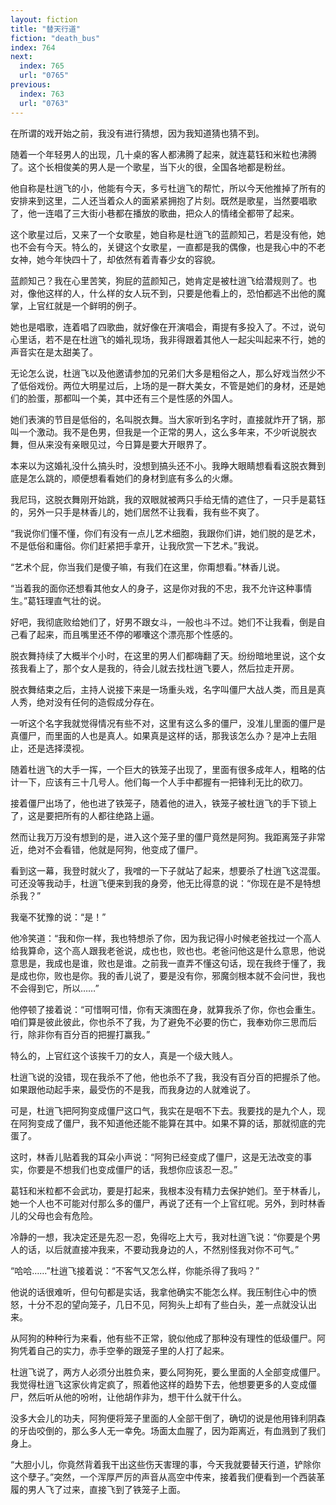 ```yaml
---
layout: fiction
title: "替天行道"
fiction: "death_bus"
index: 764
next:
  index: 765
  url: "0765"
previous:
  index: 763
  url: "0763"
---
```

在所谓的戏开始之前，我没有进行猜想，因为我知道猜也猜不到。

随着一个年轻男人的出现，几十桌的客人都沸腾了起来，就连葛钰和米粒也沸腾了。这个长相俊美的男人是一个歌星，当下火的很，全国各地都是粉丝。

他自称是杜逍飞的小，他能有今天，多亏杜逍飞的帮忙，所以今天他推掉了所有的安排来到这里，二人还当着众人的面紧紧拥抱了片刻。既然是歌星，当然要唱歌了，他一连唱了三大街小巷都在播放的歌曲，把众人的情绪全都带了起来。

这个歌星过后，又来了一个女歌星，她自称是杜逍飞的蓝颜知己，若是没有他，她也不会有今天。特么的，关键这个女歌星，一直都是我的偶像，也是我心中的不老女神，她今年快四十了，却依然有着青春少女的容貌。

蓝颜知己？我在心里苦笑，狗屁的蓝颜知己，她肯定是被杜逍飞给潜规则了。也对，像他这样的人，什么样的女人玩不到，只要是他看上的，恐怕都逃不出他的魔掌，上官红就是一个鲜明的例子。

她也是唱歌，连着唱了四歌曲，就好像在开演唱会，甭提有多投入了。不过，说句心里话，若不是在杜逍飞的婚礼现场，我非得跟着其他人一起尖叫起来不行，她的声音实在是太甜美了。

无论怎么说，杜逍飞以及他邀请参加的兄弟们大多是粗俗之人，那么好戏当然少不了低俗戏份。两位大明星过后，上场的是一群大美女，不管是她们的身材，还是她们的脸蛋，那都叫一个美，其中还有三个是性感的外国人。

她们表演的节目是低俗的，名叫脱衣舞。当大家听到名字时，直接就炸开了锅，那叫一个激动。我不是色男，但我是一个正常的男人，这么多年来，不少听说脱衣舞，但从来没有亲眼见过，今日算是要大开眼界了。

本来以为这婚礼没什么搞头时，没想到搞头还不小。我睁大眼睛想看看这脱衣舞到底是怎么跳的，顺便想看看她们的身材到底有多么的火爆。

我尼玛，这脱衣舞刚开始跳，我的双眼就被两只手给无情的遮住了，一只手是葛钰的，另外一只手是林香儿的，她们居然不让我看，我有些不爽了。

“我说你们懂不懂，你们有没有一点儿艺术细胞，我跟你们讲，她们脱的是艺术，不是低俗和庸俗。你们赶紧把手拿开，让我欣赏一下艺术。”我说。

“艺术个屁，你当我们是傻子嘛，有我们在这里，你甭想看。”林香儿说。

“当着我的面你还想看其他女人的身子，这是你对我的不忠，我不允许这种事情生。”葛钰理直气壮的说。

好吧，我彻底败给她们了，好男不跟女斗，一般也斗不过。她们不让我看，倒是自己看了起来，而且嘴里还不停的嘟囔这个漂亮那个性感的。

脱衣舞持续了大概半个小时，在这里的男人们都嗨翻了天。纷纷暗地里说，这个女孩我看上了，那个女人是我的，待会儿就去找杜逍飞要人，然后拉走开房。

脱衣舞结束之后，主持人说接下来是一场重头戏，名字叫僵尸大战人类，而且是真人秀，绝对没有任何的造假成分存在。

一听这个名字我就觉得情况有些不对，这里有这么多的僵尸，没准儿里面的僵尸是真僵尸，而里面的人也是真人。如果真是这样的话，那我该怎么办？是冲上去阻止，还是选择漠视。

随着杜逍飞的大手一挥，一个巨大的铁笼子出现了，里面有很多成年人，粗略的估计一下，应该有三十几号人。他们每一个人手中都握有一把锋利无比的砍刀。

接着僵尸出场了，他也进了铁笼子，随着他的进入，铁笼子被杜逍飞的手下锁上了，这是要把所有的人都往绝路上逼。

然而让我万万没有想到的是，进入这个笼子里的僵尸竟然是阿狗。我距离笼子非常近，绝对不会看错，他就是阿狗，他变成了僵尸。

看到这一幕，我登时就火了，我噌的一下子就站了起来，想要杀了杜逍飞这混蛋。可还没等我动手，杜逍飞便来到我的身旁，他无比得意的说：“你现在是不是特想杀我？”

我毫不犹豫的说：“是！”

他冷笑道：“我和你一样，我也特想杀了你，因为我记得小时候老爸找过一个高人给我算命，这个高人跟我老爸说，成也也，败也也。老爸问他这是什么意思，他说意思是，我成也是谁，败也是谁。之前我一直弄不懂这句话，现在我终于懂了，我是成也你，败也是你。我的香儿说了，要是没有你，邪魔剑根本就不会问世，我也不会得到它，所以……”

他停顿了接着说：“可惜啊可惜，你有天演图在身，就算我杀了你，你也会重生。咱们算是彼此彼此，你也杀不了我，为了避免不必要的伤亡，我奉劝你三思而后行，除非你有百分百的把握打赢我。”

特么的，上官红这个该挨千刀的女人，真是一个级大贱人。

杜逍飞说的没错，现在我杀不了他，他也杀不了我，我没有百分百的把握杀了他。如果跟他动起手来，最受伤的不是我，而我身边的人就难说了。

可是，杜逍飞把阿狗变成僵尸这口气，我实在是咽不下去。我要找的是九个人，现在阿狗变成了僵尸，我不知道他还能不能算在其中。如果不算的话，那就彻底的完蛋了。

这时，林香儿贴着我的耳朵小声说：“阿狗已经变成了僵尸，这是无法改变的事实，你要是不想我们也变成僵尸的话，我想你应该忍一忍。”

葛钰和米粒都不会武功，要是打起来，我根本没有精力去保护她们。至于林香儿，她一个人也不可能对付那么多的僵尸，再说了还有一个上官红呢。另外，到时林香儿的父母也会有危险。

冷静的一想，我决定还是先忍一忍，免得吃上大亏，我对杜逍飞说：“你要是个男人的话，以后就直接冲我来，不要动我身边的人，不然别怪我对你不可气。”

“哈哈……”杜逍飞接着说：“不客气又怎么样，你能杀得了我吗？”

他说的话很难听，但句句都是实话，我拿他确实不能怎么样。我压制住心中的愤怒，十分不忍的望向笼子，几日不见，阿狗头上却有了些白头，差一点就没认出来。

从阿狗的种种行为来看，他有些不正常，貌似他成了那种没有理性的低级僵尸。阿狗凭着自己的实力，赤手空拳的跟笼子里的人打了起来。

杜逍飞说了，两方人必须分出胜负来，要么阿狗死，要么里面的人全部变成僵尸。我觉得杜逍飞这家伙肯定疯了，照着他这样的趋势下去，他想要更多的人变成僵尸，然后听从他的吩咐，让他胡作非为，想干什么就干什么。

没多大会儿的功夫，阿狗便将笼子里面的人全部干倒了，确切的说是他用锋利阴森的牙齿咬倒的，那么多人无一幸免。场面太血腥了，因为距离近，有血溅到了我们身上。

“大胆小儿，你竟然背着我干出这些伤天害理的事，今天我就要替天行道，铲除你这个孽子。”突然，一个浑厚严厉的声音从高空中传来，接着我们便看到一个西装革履的男人飞了过来，直接飞到了铁笼子上面。